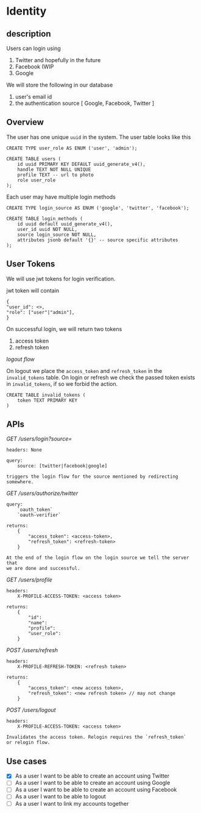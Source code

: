 # Identity

## description

Users can login using 

1. Twitter
and hopefully in the future
1. Facebook (WIP
2. Google

We will store the following in our database
1. user's email id
2. the authentication source [ Google, Facebook, Twitter ]

## Overview 

The user has one unique `uuid` in the system. 
The user table looks like this

```
CREATE TYPE user_role AS ENUM ('user', 'admin');

CREATE TABLE users (
    id uuid PRIMARY KEY DEFAULT uuid_generate_v4(),
    handle TEXT NOT NULL UNIQUE
    profile TEXT -- url to photo
    role user_role
);
```

Each user may have multiple login methods

```
CREATE TYPE login_source AS ENUM ('google', 'twitter', 'facebook');

CREATE TABLE login_methods (
    id uuid default uuid_generate_v4(),
    user_id uuid NOT NULL,
    source login_source NOT NULL,
    attributes jsonb default '{}' -- source specific attributes
);
```

## User Tokens

We will use jwt tokens for login verification.

jwt token will contain

```
{
"user_id": <>,
"role": ["user"|"admin"],
}
```

On successful login, we will return two tokens 
1. access token
2. refresh token

*logout flow*

On logout we place the `access_token` and `refresh_token` in the `invalid_tokens` table.
On login or refresh we check the passed token exists in `invalid_tokens`, if so we forbid
the action.

```
CREATE TABLE invalid_tokens (
    token TEXT PRIMARY KEY
)
```
## APIs

*GET /users/login?source=*
    
    headers: None
    
    query: 
        source: [twitter|facebook|google]
        
    triggers the login flow for the source mentioned by redirecting somewhere.

*GET /users/authorize/twitter*

    query:
        `oauth_token`
        `oauth-verifier`
        
    returns:
        {
            "access_token": <access-token>,
            "refresh_token": <refresh-token>
        }
        
    At the end of the login flow on the login source we tell the server that 
    we are done and successful.

*GET /users/profile*

    headers:
        X-PROFILE-ACCESS-TOKEN: <access token> 

    returns:
        {
            "id":
            "name":
            "profile":
            "user_role":
        }
        
*POST /users/refresh*

    headers:
        X-PROFILE-REFRESH-TOKEN: <refresh token>
    
    returns:
        {
            "access_token": <new access token>,
            "refresh_token": <new refresh token> // may not change
        }
        
*POST /users/logout*

    headers:
        X-PROFILE-ACCESS-TOKEN: <access token>
    
    Invalidates the access token. Relogin requires the `refresh_token`
    or relogin flow.
    
## Use cases

- [X] As a user I want to be able to create an account using Twitter
- [ ] As a user I want to be able to create an account using Google
- [ ] As a user I want to be able to create an account using Facebook
- [ ] As a user I want to be able to logout
- [ ] As a user I want to link my accounts together
